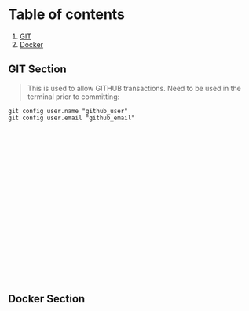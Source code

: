 # Table of contents
1. [GIT](#git-section)
2. [Docker](#docker-section)

## GIT Section
> This is used to allow GITHUB transactions. Need to be used in the terminal prior to committing:

```git config user.name "github_user"```\
```git config user.email "github_email"```

<br><br><br><br><br><br><br><br><br>
<br><br><br><br><br><br><br><br><br>
## Docker Section
<br><br><br><br><br><br><br><br><br>
<br><br><br><br><br><br><br><br><br>
<br><br><br><br><br><br><br><br><br>
<br><br><br><br><br><br><br><br><br>